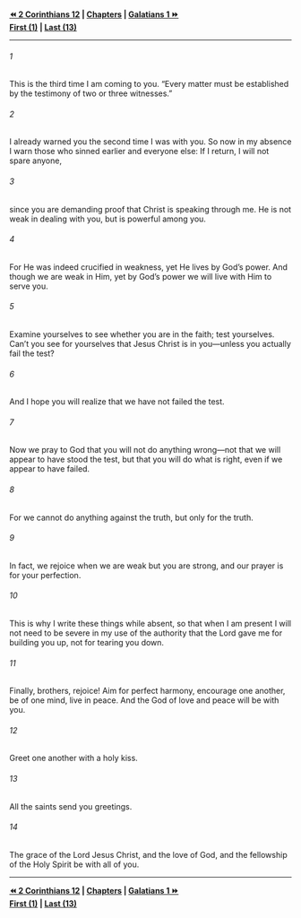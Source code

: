   
**[⏪ 2 Corinthians 12](./2%20Corinthians%2012.md) | [Chapters](./_index.md) | [Galatians 1 ⏩](../44.48%20Galatians/Galatians%201.md)**  
**[First (1)](./2%20Corinthians%201.md) | [Last (13)](2%20Corinthians%2013.md)**  
  
---  
  
###### 1  
This is the third time I am coming to you. “Every matter must be established by the testimony of two or three witnesses.”  
  
###### 2  
I already warned you the second time I was with you. So now in my absence I warn those who sinned earlier and everyone else: If I return, I will not spare anyone,  
  
###### 3  
since you are demanding proof that Christ is speaking through me. He is not weak in dealing with you, but is powerful among you.  
  
###### 4  
For He was indeed crucified in weakness, yet He lives by God’s power. And though we are weak in Him, yet by God’s power we will live with Him to serve you.  
  
###### 5  
Examine yourselves to see whether you are in the faith; test yourselves. Can’t you see for yourselves that Jesus Christ is in you—unless you actually fail the test?  
  
###### 6  
And I hope you will realize that we have not failed the test.  
  
###### 7  
Now we pray to God that you will not do anything wrong—not that we will appear to have stood the test, but that you will do what is right, even if we appear to have failed.  
  
###### 8  
For we cannot do anything against the truth, but only for the truth.  
  
###### 9  
In fact, we rejoice when we are weak but you are strong, and our prayer is for your perfection.  
  
###### 10  
This is why I write these things while absent, so that when I am present I will not need to be severe in my use of the authority that the Lord gave me for building you up, not for tearing you down.  
  
###### 11  
Finally, brothers, rejoice! Aim for perfect harmony, encourage one another, be of one mind, live in peace. And the God of love and peace will be with you.  
  
###### 12  
Greet one another with a holy kiss.  
  
###### 13  
All the saints send you greetings.  
  
###### 14  
The grace of the Lord Jesus Christ, and the love of God, and the fellowship of the Holy Spirit be with all of you.  
  
  
---  
  
**[⏪ 2 Corinthians 12](./2%20Corinthians%2012.md) | [Chapters](./_index.md) | [Galatians 1 ⏩](../44.48%20Galatians/Galatians%201.md)**  
**[First (1)](./2%20Corinthians%201.md) | [Last (13)](2%20Corinthians%2013.md)**  
  
